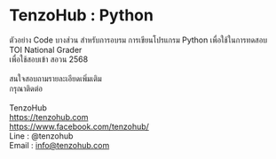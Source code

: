# TenzoHub : Python
ตัวอย่าง Code บางส่วน สำหรับการอบรม การเขียนโปรแกรม Python เพื่อใช้ในการทดสอบ \
TOI National Grader \
เพื่อใช้สอบเข้า สอวน 2568 \
\
สนใจสอบถามรายละเอียดเพิ่มเติม \
กรุณาติดต่อ \
\
TenzoHub \
https://tenzohub.com \
https://www.facebook.com/tenzohub/ \
Line : @tenzohub \
Email : info@tenzohub.com
